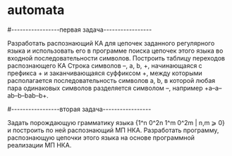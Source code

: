 # automata

#-----------------первая задача-----------------

Разработать распознающий КА для цепочек заданного регулярного языка и
использовать его в программе поиска цепочек этого языка во входной
последовательности символов.
Построить таблицу переходов распознающего КА
Строка символов –, a, b, +, начинающаяся с префикса + и заканчивающаяся суффиксом +,
между которыми располагается последовательность символов a, b, в которой любая пара
одинаковых символов разделяется символом –, например +a–a–ab–b–bab–b+.

#-----------------вторая задача-----------------

Задать порождающую грамматику языка {1^n 0^2n 1^m 0^2m | n,m ⩾ 0} и построить по ней распознающий МП НКА. 
Разработать программу, распознающую цепочки этого языка на основе программной реализации МП НКА.

